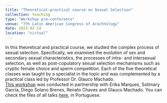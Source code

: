 ```yaml
---
title: "Theoretical-practical course on Sexual Selection"
collection: teaching
type: "Workshop pre-conference"
venue: "7th Latin American Congress of Arachnology"
date: 2023-02-14
location: "virtual"
---
```


In this theoretical and practical course, we studied the complex process of sexual selection. Specifically, we examined the evolution of sex and secondary sexual characteristics, the processes of intra- and intersexual selection, as well as post-copulatory sexual selection mechanisms such as cryptic female choice and sperm competition.
Each of the five theoretical classes was taught by a specialist in the topic and was complemented by a practical class led by Professor Dr. Glauco Machado.<br>
[This workshop](https://viiclaracnologia.wixsite.com/viicla/seleccionsexual?lang=pt) was conducted in partnership with Erika Marques, Solimary García, Diego Solano Brenes, Renato Chaves and Glauco Machado. You can check the files of all talks [here](https://g-spotlab.weebly.com/teaching.html), in Portuguese.
